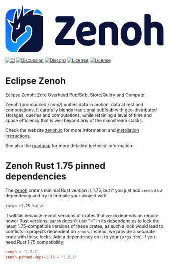 <img src="https://raw.githubusercontent.com/eclipse-zenoh/zenoh/master/zenoh-dragon.png" height="150">

[![CI](https://github.com/eclipse-zenoh/zenoh/actions/workflows/ci.yml/badge.svg?branch=main)](https://github.com/eclipse-zenoh/zenoh/actions?query=workflow%3ACI+branch%3Amain++)
[![Discussion](https://img.shields.io/badge/discussion-on%20github-blue)](https://github.com/eclipse-zenoh/roadmap/discussions)
[![Discord](https://img.shields.io/badge/chat-on%20discord-blue)](https://discord.gg/2GJ958VuHs)
[![License](https://img.shields.io/badge/License-EPL%202.0-blue)](https://choosealicense.com/licenses/epl-2.0/)
[![License](https://img.shields.io/badge/License-Apache%202.0-blue.svg)](https://opensource.org/licenses/Apache-2.0)

# Eclipse Zenoh

Eclipse Zenoh: Zero Overhead Pub/Sub, Store/Query and Compute.

Zenoh (pronounced _/zeno/_) unifies data in motion, data at rest and computations. It carefully blends traditional pub/sub with geo-distributed storages, queries and computations, while retaining a level of time and space efficiency that is well beyond any of the mainstream stacks.

Check the website [zenoh.io](http://zenoh.io) for more information and [installation instructions](https://zenoh.io/docs/getting-started/installation/).

See also the [roadmap](https://github.com/eclipse-zenoh/roadmap) for more detailed technical information.

# Zenoh Rust 1.75 pinned dependencies

The [zenoh](http://crates.io/crates/zenoh) crate's minimal Rust version is 1.75, but if you just add `zenoh` as a dependency and try to compile your project with

```sh
cargo +1.75 build
```

it will fail because recent versions of crates that `zenoh` depends on require newer Rust versions. `zenoh` doesn't use "=" in its dependencies to lock
the latest 1.75-compatible versions of these crates, as such a lock would lead to conflicts in projects dependent on `zenoh`. Instead, we provide a separate crate with
these locks. Add a dependency on it to your `Cargo.toml` if you need Rust 1.75 compatibility:

```toml
zenoh = "1.5.1"
zenoh-pinned-deps-1-75 = "1.5.1"
```
